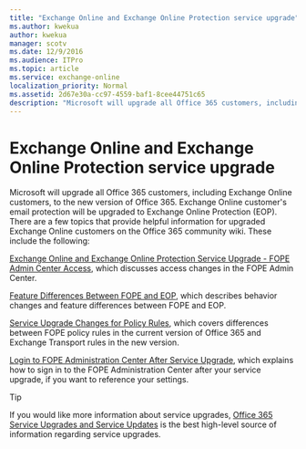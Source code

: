 ```yaml
---
title: "Exchange Online and Exchange Online Protection service upgrade"
ms.author: kwekua
author: kwekua
manager: scotv
ms.date: 12/9/2016
ms.audience: ITPro
ms.topic: article
ms.service: exchange-online
localization_priority: Normal
ms.assetid: 2d67e30a-cc97-4559-baf1-8cee44751c65
description: "Microsoft will upgrade all Office 365 customers, including Exchange Online customers, to the new version of Office 365. Exchange Online customer's email protection will be upgraded to Exchange Online Protection (EOP). There are a few topics that provide helpful information for upgraded Exchange Online customers on the Office 365 community wiki. These include the following:"
---
```


# Exchange Online and Exchange Online Protection service upgrade

Microsoft will upgrade all Office 365 customers, including Exchange Online customers, to the new version of Office 365. Exchange Online customer's email protection will be upgraded to Exchange Online Protection (EOP). There are a few topics that provide helpful information for upgraded Exchange Online customers on the Office 365 community wiki. These include the following:
  
[Exchange Online and Exchange Online Protection Service Upgrade - FOPE Admin Center Access](https://go.microsoft.com/fwlink/?LinkId=283968), which discusses access changes in the FOPE Admin Center. 
  
[Feature Differences Between FOPE and EOP](https://go.microsoft.com/fwlink/?LinkId=283975), which describes behavior changes and feature differences between FOPE and EOP.
  
[Service Upgrade Changes for Policy Rules](https://go.microsoft.com/fwlink/?LinkId=283969), which covers differences between FOPE policy rules in the current version of Office 365 and Exchange Transport rules in the new version.
  
[Login to FOPE Administration Center After Service Upgrade](https://go.microsoft.com/fwlink/?LinkId=285359), which explains how to sign in to the FOPE Administration Center after your service upgrade, if you want to reference your settings.
  
> [!TIP]
> If you would like more information about service upgrades, [Office 365 Service Upgrades and Service Updates](https://go.microsoft.com/fwlink/?LinkID=282327) is the best high-level source of information regarding service upgrades. 
  

